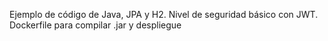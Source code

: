 Ejemplo de código de Java, JPA y H2.
Nivel de seguridad básico con JWT.
Dockerfile para compilar .jar y despliegue